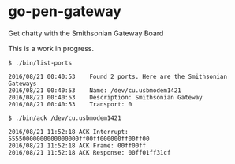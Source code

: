 # go-pen-gateway

Get chatty with the Smithsonian Gateway Board

This is a work in progress.

```
$ ./bin/list-ports

2016/08/21 00:40:53    Found 2 ports. Here are the Smithsonian Gateways
2016/08/21 00:40:53    Name: /dev/cu.usbmodem1421
2016/08/21 00:40:53    Description: Smithsonian Gateway
2016/08/21 00:40:53    Transport: 0
```

```
$ ./bin/ack /dev/cu.usbmodem1421

2016/08/21 11:52:18 ACK Interrupt: 55550000000000000000ff00ff000000ff00ff00
2016/08/21 11:52:18 ACK Frame: 00ff00ff
2016/08/21 11:52:18 ACK Response: 00ff01ff31cf
```
